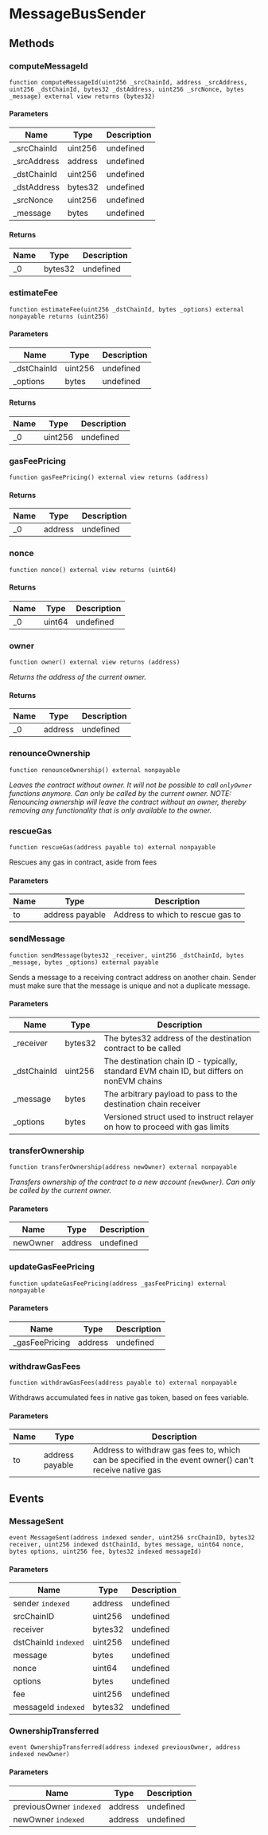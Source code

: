 # MessageBusSender









## Methods

### computeMessageId

```solidity
function computeMessageId(uint256 _srcChainId, address _srcAddress, uint256 _dstChainId, bytes32 _dstAddress, uint256 _srcNonce, bytes _message) external view returns (bytes32)
```





#### Parameters

| Name | Type | Description |
|---|---|---|
| _srcChainId | uint256 | undefined |
| _srcAddress | address | undefined |
| _dstChainId | uint256 | undefined |
| _dstAddress | bytes32 | undefined |
| _srcNonce | uint256 | undefined |
| _message | bytes | undefined |

#### Returns

| Name | Type | Description |
|---|---|---|
| _0 | bytes32 | undefined |

### estimateFee

```solidity
function estimateFee(uint256 _dstChainId, bytes _options) external nonpayable returns (uint256)
```





#### Parameters

| Name | Type | Description |
|---|---|---|
| _dstChainId | uint256 | undefined |
| _options | bytes | undefined |

#### Returns

| Name | Type | Description |
|---|---|---|
| _0 | uint256 | undefined |

### gasFeePricing

```solidity
function gasFeePricing() external view returns (address)
```






#### Returns

| Name | Type | Description |
|---|---|---|
| _0 | address | undefined |

### nonce

```solidity
function nonce() external view returns (uint64)
```






#### Returns

| Name | Type | Description |
|---|---|---|
| _0 | uint64 | undefined |

### owner

```solidity
function owner() external view returns (address)
```



*Returns the address of the current owner.*


#### Returns

| Name | Type | Description |
|---|---|---|
| _0 | address | undefined |

### renounceOwnership

```solidity
function renounceOwnership() external nonpayable
```



*Leaves the contract without owner. It will not be possible to call `onlyOwner` functions anymore. Can only be called by the current owner. NOTE: Renouncing ownership will leave the contract without an owner, thereby removing any functionality that is only available to the owner.*


### rescueGas

```solidity
function rescueGas(address payable to) external nonpayable
```

Rescues any gas in contract, aside from fees



#### Parameters

| Name | Type | Description |
|---|---|---|
| to | address payable | Address to which to rescue gas to |

### sendMessage

```solidity
function sendMessage(bytes32 _receiver, uint256 _dstChainId, bytes _message, bytes _options) external payable
```

Sends a message to a receiving contract address on another chain. Sender must make sure that the message is unique and not a duplicate message.



#### Parameters

| Name | Type | Description |
|---|---|---|
| _receiver | bytes32 | The bytes32 address of the destination contract to be called |
| _dstChainId | uint256 | The destination chain ID - typically, standard EVM chain ID, but differs on nonEVM chains |
| _message | bytes | The arbitrary payload to pass to the destination chain receiver |
| _options | bytes | Versioned struct used to instruct relayer on how to proceed with gas limits |

### transferOwnership

```solidity
function transferOwnership(address newOwner) external nonpayable
```



*Transfers ownership of the contract to a new account (`newOwner`). Can only be called by the current owner.*

#### Parameters

| Name | Type | Description |
|---|---|---|
| newOwner | address | undefined |

### updateGasFeePricing

```solidity
function updateGasFeePricing(address _gasFeePricing) external nonpayable
```





#### Parameters

| Name | Type | Description |
|---|---|---|
| _gasFeePricing | address | undefined |

### withdrawGasFees

```solidity
function withdrawGasFees(address payable to) external nonpayable
```

Withdraws accumulated fees in native gas token, based on fees variable.



#### Parameters

| Name | Type | Description |
|---|---|---|
| to | address payable | Address to withdraw gas fees to, which can be specified in the event owner() can&#39;t receive native gas |



## Events

### MessageSent

```solidity
event MessageSent(address indexed sender, uint256 srcChainID, bytes32 receiver, uint256 indexed dstChainId, bytes message, uint64 nonce, bytes options, uint256 fee, bytes32 indexed messageId)
```





#### Parameters

| Name | Type | Description |
|---|---|---|
| sender `indexed` | address | undefined |
| srcChainID  | uint256 | undefined |
| receiver  | bytes32 | undefined |
| dstChainId `indexed` | uint256 | undefined |
| message  | bytes | undefined |
| nonce  | uint64 | undefined |
| options  | bytes | undefined |
| fee  | uint256 | undefined |
| messageId `indexed` | bytes32 | undefined |

### OwnershipTransferred

```solidity
event OwnershipTransferred(address indexed previousOwner, address indexed newOwner)
```





#### Parameters

| Name | Type | Description |
|---|---|---|
| previousOwner `indexed` | address | undefined |
| newOwner `indexed` | address | undefined |




